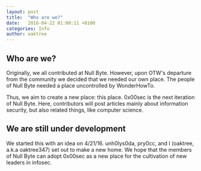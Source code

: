 ```yaml
---
layout: post
title:  "Who are we?"
date:   2016-04-22 01:08:11 +0100
categories: Info
author: oaktree
---
```

## Who are we?
Originally, we all contributed at Null Byte. However, upon OTW's departure from the community we decided that we needed our own place. The people of Null Byte needed a place uncontrolled by WonderHowTo.

Thus, we aim to create a new place: this place. 0x00sec is the next iteration of Null Byte. Here, contributors will post articles mainly about information security, but also related things, like computer science.

## We are still under development

We started this with an idea on 4/21/16. unh0lys0da, pry0cc, and I (oaktree, a.k.a oaktree347) set out to make a new home. We hope that the members of Null Byte can adopt 0x00sec as a new place for the cultivation of new leaders in infosec.

